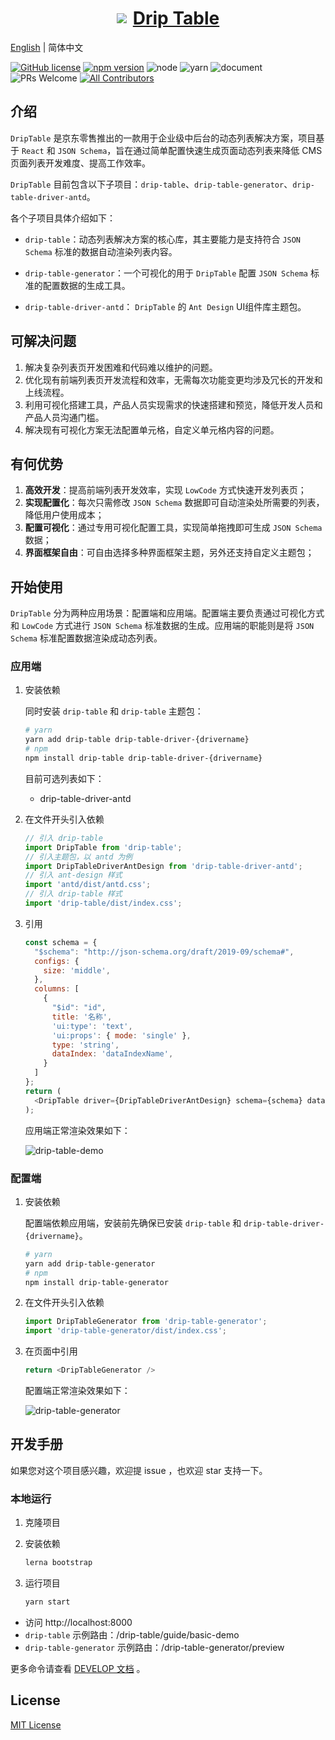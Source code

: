 <a href='http://drip-table.jd.com/'>
  <h1 style="display: flex; align-items: center; justify-content: center">
    <img src='https://storage.360buyimg.com/imgtools/7e0e546a96-d962c880-f9a2-11eb-bf08-d585041b7c80.svg'/>
    <span style="margin-left: 10px">Drip Table</span>
  </h1>
</a>

[English](./README.md) | 简体中文

<!-- ALL-CONTRIBUTORS-BADGE:START - Do not remove or modify this section -->
[contributors]: https://img.shields.io/badge/all_contributors-2-orange.svg?style=flat-square 'Number of contributors on All-Contributors'
<!-- ALL-CONTRIBUTORS-BADGE:END -->

[![GitHub license](https://img.shields.io/badge/license-MIT-blue.svg)](./LICENSE)
[![npm version](https://img.shields.io/npm/v/drip-table.svg?style=flat)](https://www.npmjs.com/package/drip-table)
![node](https://img.shields.io/badge/node-%3E%3D13.14.0-blue.svg)
![yarn](https://img.shields.io/badge/yarn-%3E%3D1.0.0-blue.svg)
![document](https://img.shields.io/badge/documentation-yes-brightgreen.svg)
![PRs Welcome](https://img.shields.io/badge/PRs-welcome-brightgreen.svg)
[![All Contributors][contributors]](./CONTRIBUTORS.md)

## 介绍

`DripTable` 是京东零售推出的一款用于企业级中后台的动态列表解决方案，项目基于 `React` 和 `JSON Schema`，旨在通过简单配置快速生成页面动态列表来降低 CMS 页面列表开发难度、提高工作效率。

`DripTable` 目前包含以下子项目：`drip-table`、`drip-table-generator`、`drip-table-driver-antd`。

各个子项目具体介绍如下：

- `drip-table`：动态列表解决方案的核心库，其主要能力是支持符合 `JSON Schema` 标准的数据自动渲染列表内容。

- `drip-table-generator`：一个可视化的用于 `DripTable` 配置 `JSON Schema` 标准的配置数据的生成工具。

- `drip-table-driver-antd`： `DripTable` 的 `Ant Design` UI组件库主题包。

## 可解决问题

1. 解决复杂列表页开发困难和代码难以维护的问题。
2. 优化现有前端列表页开发流程和效率，无需每次功能变更均涉及冗长的开发和上线流程。
3. 利用可视化搭建工具，产品人员实现需求的快速搭建和预览，降低开发人员和产品人员沟通门槛。
4. 解决现有可视化方案无法配置单元格，自定义单元格内容的问题。

## 有何优势

1. **高效开发**：提高前端列表开发效率，实现 `LowCode` 方式快速开发列表页；
2. **实现配置化**：每次只需修改 `JSON Schema` 数据即可自动渲染处所需要的列表，降低用户使用成本；
3. **配置可视化**：通过专用可视化配置工具，实现简单拖拽即可生成 `JSON Schema` 数据；
4. **界面框架自由**：可自由选择多种界面框架主题，另外还支持自定义主题包；

## 开始使用

`DripTable` 分为两种应用场景：配置端和应用端。配置端主要负责通过可视化方式和 `LowCode` 方式进行 `JSON Schema` 标准数据的生成。应用端的职能则是将 `JSON Schema` 标准配置数据渲染成动态列表。

### 应用端

1. 安装依赖

    同时安装 `drip-table` 和 `drip-table` 主题包：

    ```sh
    # yarn
    yarn add drip-table drip-table-driver-{drivername}
    # npm
    npm install drip-table drip-table-driver-{drivername}
    ```

    目前可选列表如下：

    * drip-table-driver-antd

2. 在文件开头引入依赖

    ```js
    // 引入 drip-table
    import DripTable from 'drip-table';
    // 引入主题包，以 antd 为例
    import DripTableDriverAntDesign from 'drip-table-driver-antd';
    // 引入 ant-design 样式
    import 'antd/dist/antd.css';
    // 引入 drip-table 样式
    import 'drip-table/dist/index.css';
    ```

3. 引用

    ```js
    const schema = {
      "$schema": "http://json-schema.org/draft/2019-09/schema#",
      configs: {
        size: 'middle',
      },
      columns: [
        {
          "$id": "id",
          title: '名称',
          'ui:type': 'text',
          'ui:props': { mode: 'single' },
          type: 'string',
          dataIndex: 'dataIndexName',
        }
      ]
    };
    return (
      <DripTable driver={DripTableDriverAntDesign} schema={schema} dataSource={[]} />
    );
    ```

    应用端正常渲染效果如下：

    ![drip-table-demo](https://img13.360buyimg.com/imagetools/jfs/t1/217000/18/7528/191045/61b6d9ebE1c96d83b/a63b8edce7757bd8.png)

### 配置端

1. 安装依赖

    配置端依赖应用端，安装前先确保已安装 `drip-table` 和 `drip-table-driver-{drivername}`。

    ```sh
    # yarn
    yarn add drip-table-generator
    # npm
    npm install drip-table-generator
    ```

2. 在文件开头引入依赖

    ```js
    import DripTableGenerator from 'drip-table-generator';
    import 'drip-table-generator/dist/index.css';
    ```

3. 在页面中引用

    ```js
    return <DripTableGenerator />
    ```

    配置端正常渲染效果如下：

    ![drip-table-generator](https://img10.360buyimg.com/imagetools/jfs/t1/209919/9/12490/4540144/61b71921Ee35a9a3c/e2f7167fef822f17.gif)

## 开发手册

如果您对这个项目感兴趣，欢迎提 issue ，也欢迎 star 支持一下。

### 本地运行

1. 克隆项目

2. 安装依赖

    ```sh
    lerna bootstrap
    ```

3. 运行项目

    ```sh
    yarn start
    ```

* 访问 http://localhost:8000
* `drip-table` 示例路由：/drip-table/guide/basic-demo
* `drip-table-generator` 示例路由：/drip-table-generator/preview

更多命令请查看 [DEVELOP 文档](./DEVELOP.zh-CN.md) 。

## License
[MIT License](./LICENSE)
